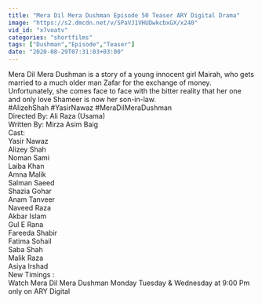 ```yaml
---
title: "Mera Dil Mera Dushman Episode 50 Teaser ARY Digital Drama"
image: "https://s2.dmcdn.net/v/SPaVJ1VHUDwkcbxGX/x240"
vid_id: "x7voatv"
categories: "shortfilms"
tags: ["Dushman","Episode","Teaser"]
date: "2020-08-29T07:31:03+03:00"
---
```

Mera Dil Mera Dushman is a story of a young innocent girl Mairah, who gets married to a much older man Zafar for the exchange of money. Unfortunately, she comes face to face with the bitter reality that her one and only love Shameer is now her son-in-law.  <br>#AlizehShah #YasirNawaz #MeraDilMeraDushman  <br>Directed By: Ali Raza (Usama)  <br>Written By: Mirza Asim Baig  <br>Cast:  <br>Yasir Nawaz  <br>Alizey Shah  <br>Noman Sami  <br>Laiba Khan  <br>Amna Malik  <br>Salman Saeed  <br>Shazia Gohar  <br>Anam Tanveer  <br>Naveed Raza  <br>Akbar Islam  <br>Gul E Rana  <br>Fareeda Shabir  <br>Fatima Sohail  <br>Saba Shah  <br>Malik Raza  <br>Asiya Irshad  <br>New Timings :   <br>Watch Mera Dil Mera Dushman Monday Tuesday &amp; Wednesday at 9:00 Pm only on ARY Digital
